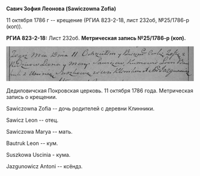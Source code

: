**Савич Зофия Леонова (Sawiczowna Zofia)**

11 октября 1786 г -- крещение (РГИА 823-2-18, лист 232об, №25/1786-р
(коп)).

**РГИА 823-2-18:** Лист 232об. **Метрическая запись №25/1786-р (коп).**

![](./media/55688f2946028c6f3a6c27a7e325830c4fb8cba3.png)

Дедиловичская Покровская церковь. 11 октября 1786 года. Метрическая
запись о крещении.

Sawiczowna Zofia -- дочь родителей с деревни Клинники.

Sawicz Leon -- отец.

Sawiczowa Marya -- мать.

Bautruk Leon -- кум.

Suszkowa Uscinia - кума.

Jazgunowicz Antoni -- ксёндз.
